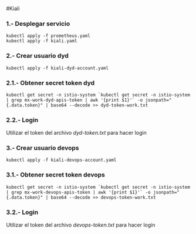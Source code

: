 #Kiali

### 1.- Desplegar servicio

```
kubectl apply -f prometheus.yaml
kubectl apply -f kiali.yaml
```

### 2.- Crear usuario dyd

```
kubectl apply -f kiali-dyd-account.yaml
```

### 2.1.- Obtener secret token dyd

```
kubectl get secret -n istio-system `kubectl get secret -n istio-system | grep mx-work-dyd-apis-token | awk '{print $1}'` -o jsonpath="{.data.token}" | base64 --decode >> dyd-token-work.txt
```
### 2.2.- Login

Utilizar el token del archivo *dyd-token.txt* para hacer login

### 3.- Crear usuario devops

```
kubectl apply -f kiali-devops-account.yaml
```

### 3.1.- Obtener secret token devops

```
kubectl get secret -n istio-system `kubectl get secret -n istio-system | grep mx-work-devops-apis-token | awk '{print $1}'` -o jsonpath="{.data.token}" | base64 --decode >> devops-token-work.txt
```

### 3.2.- Login

Utilizar el token del archivo *devops-token.txt* para hacer login